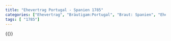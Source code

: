```yaml
---
title: "Ehevertrag Portugal - Spanien 1785"
categories: ["Ehevertrag", "Bräutigam:Portugal", "Braut: Spanien", "Eheschließung vollzogen?:Ja", "verschiedenkonfessionelle Ehe?:Nein", "Dynastie Bräutigam:Braganza", "Akteur Bräutigam:Braganza", "Akteur Braut:Bourbon (Spanien)", "Textbezug?:nein", "Ständisch?:nein", "Ratifikation?:ja", "Sonstiges?:ja", "Bräutigam:Portugal", "Braut: Spanien"]
tags: [ "1785"]
---
```

<!--more-->
{{<v167>}}